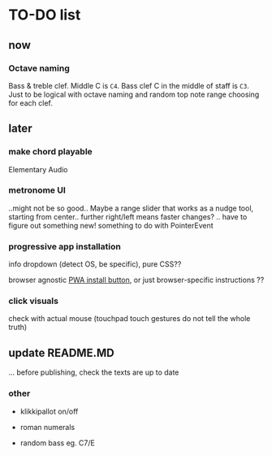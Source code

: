# TO-DO list

## now

### Octave naming

Bass & treble clef. Middle C is `C4`. Bass clef C in the middle of staff is `C3`. Just to be logical with octave naming and random top note range choosing for each clef.

## later

### make chord playable

Elementary Audio

### metronome UI

..might not be so good.. Maybe a range slider that works as a nudge tool, starting from center.. further right/left means faster changes? .. have to figure out something new! something to do with PointerEvent

### progressive app installation

info dropdown (detect OS, be specific), pure CSS??

browser agnostic [PWA install button](https://plainenglish.io/blog/create-a-browser-agnostic-pwa-install-button), or just browser-specific instructions ??

### click visuals 

check with actual mouse (touchpad touch gestures do not tell the whole truth)

## update README.MD

... before publishing, check the texts are up to date

### other

- klikkipallot on/off

- roman numerals

- random bass eg. C7/E
